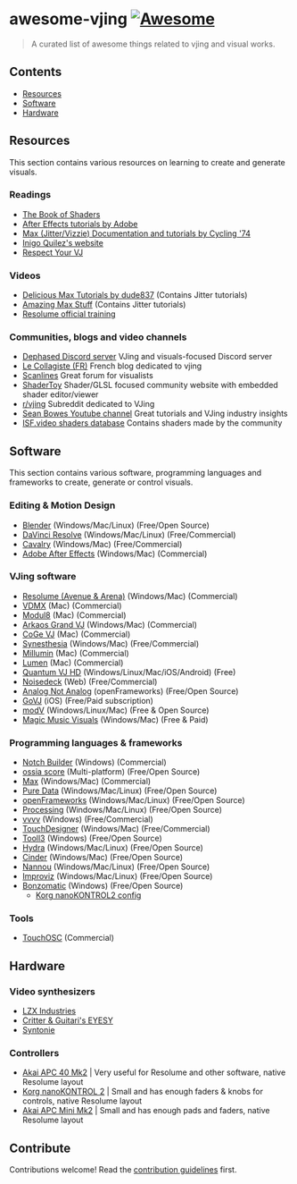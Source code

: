 # awesome-vjing [![Awesome](https://awesome.re/badge.svg)](https://awesome.re)

> A curated list of awesome things related to vjing and visual works.


## Contents

- [Resources](#resources)
- [Software](#software)
- [Hardware](#hardware)

## Resources

This section contains various resources on learning to create and generate visuals.

### Readings

- [The Book of Shaders](https://thebookofshaders.com/)
- [After Effects tutorials by Adobe](https://helpx.adobe.com/after-effects/tutorials.html)
- [Max (Jitter/Vizzie) Documentation and tutorials by Cycling '74](https://docs.cycling74.com/max8/tutorials/jitindex)
- [Inigo Quilez's website](https://iquilezles.org/)
- [Respect Your VJ](https://github.com/LimeLimeW/awesome-vjing/blob/baefc824ec7a5477f144b37125f63826f00e6fb6/respect-your-vj.md)

### Videos

- [Delicious Max Tutorials by dude837](https://www.youtube.com/watch?v=5RYy8Cvgkqk&list=PLD45EDA6F67827497) (Contains Jitter tutorials)
- [Amazing Max Stuff](https://www.youtube.com/c/AmazingMaxStuff) (Contains Jitter tutorials)
- [Resolume official training](https://resolume.com/training)

### Communities, blogs and video channels

- [Dephased Discord server](https://discord.gg/rxFYVQAgmG) VJing and visuals-focused Discord server
- [Le Collagiste (FR)](https://blog.lecollagiste.com/) French blog dedicated to vjing
- [Scanlines](https://scanlines.xyz/) Great forum for visualists
- [ShaderToy](https://www.shadertoy.com/) Shader/GLSL focused community website with embedded shader editor/viewer
- [r/vjing](https://www.reddit.com/r/vjing/) Subreddit dedicated to VJing
- [Sean Bowes Youtube channel](https://www.youtube.com/@SeanBowes) Great tutorials and VJing industry insights
- [ISF.video shaders database](https://editor.isf.video/shaders) Contains shaders made by the community


## Software

This section contains various software, programming languages and frameworks to create, generate or control visuals.

### Editing & Motion Design

- [Blender](https://www.blender.org/) (Windows/Mac/Linux) (Free/Open Source)
- [DaVinci Resolve](https://www.blackmagicdesign.com/products/davinciresolve/) (Windows/Mac/Linux) (Free/Commercial)
- [Cavalry](https://cavalry.scenegroup.co/) (Windows/Mac) (Free/Commercial)
- [Adobe After Effects](https://www.adobe.com/products/aftereffects.html) (Windows/Mac) (Commercial)

### VJing software

- [Resolume (Avenue & Arena)](https://resolume.com/) (Windows/Mac) (Commercial)
- [VDMX](https://vidvox.net/) (Mac) (Commercial)
- [Modul8](http://www.garagecube.com/modul8/) (Mac) (Commercial)
- [Arkaos Grand VJ](https://www.arkaos.com/) (Windows/Mac) (Commercial)
- [CoGe VJ](https://imimot.com/cogevj/) (Mac) (Commercial)
- [Synesthesia](https://synesthesia.live/) (Windows/Mac) (Free/Commercial)
- [Millumin](https://www.millumin.com/v3/) (Mac) (Commercial)
- [Lumen](https://lumen-app.com/) (Mac) (Commercial)
- [Quantum VJ HD](https://www.warmplace.ru/soft/qvjhd/) (Windows/Linux/Mac/iOS/Android) (Free)
- [Noisedeck](https://noisedeck.app/) (Web) (Free/Commercial)
- [Analog Not Analog](https://forum.openframeworks.cc/t/analog-not-analog-a-live-coding-system-for-visuals/36846) (openFrameworks) (Free/Open Source)
- [GoVJ](https://govjapp.com/) (iOS) (Free/Paid subscription)
- [modV](https://modv.vcync.gl/) (Windows/Linux/Mac) (Free & Open Source)
- [Magic Music Visuals](https://magicmusicvisuals.com/) (Windows/Mac) (Free & Paid) 

### Programming languages & frameworks

- [Notch Builder](https://www.notch.one/) (Windows) (Commercial)
- [ossia score](https://ossia.io/) (Multi-platform) (Free/Open Source)
- [Max](https://cycling74.com/products/max) (Windows/Mac) (Commercial)
- [Pure Data](https://puredata.info/) (Windows/Mac/Linux) (Free/Open Source)
- [openFrameworks](https://openframeworks.cc/) (Windows/Mac/Linux) (Free/Open Source)
- [Processing](https://processing.org/) (Windows/Mac/Linux) (Free/Open Source)
- [vvvv](https://vvvv.org/) (Windows) (Free/Commercial)
- [TouchDesigner](https://derivative.ca/) (Windows/Mac) (Free/Commercial)
- [Tooll3](https://github.com/tooll3/t3) (Windows) (Free/Open Source)
- [Hydra](https://github.com/ojack/hydra) (Windows/Mac/Linux) (Free/Open Source)
- [Cinder](https://www.libcinder.org/) (Windows/Mac) (Free/Open Source)
- [Nannou](https://nannou.cc/) (Windows/Mac/Linux) (Free/Open Source)
- [Improviz](https://improviz.rumblesan.com/) (Windows/Mac/Linux) (Free/Open Source)
- [Bonzomatic](https://github.com/Gargaj/Bonzomatic) (Windows) (Free/Open Source)
	- [Korg nanoKONTROL2 config](https://gist.github.com/seb776/feacf6776b86b6b02f2dc84f76bba703)

### Tools

- [TouchOSC](https://hexler.net/touchosc) (Commercial)

## Hardware

### Video synthesizers
- [LZX Industries](https://lzxindustries.net/)
- [Critter & Guitari's EYESY](https://www.critterandguitari.com/eyesy)
- [Syntonie](https://syntonie.fr/)

### Controllers

- [Akai APC 40 Mk2](https://www.thomann.de/gb/akai_professional_apc_40_mk2.htm) | Very useful for Resolume and other software, native Resolume layout
- [Korg nanoKONTROL 2](https://www.thomann.de/gb/korg_nanokontrol_2_black.htm) | Small and has enough faders & knobs for controls, native Resolume layout
- [Akai APC Mini Mk2](https://www.thomann.de/gb/akai_professional_apc_mini_mk2.htm) | Small and has enough pads and faders, native Resolume layout


## Contribute

Contributions welcome! Read the [contribution guidelines](contributing.md) first.
